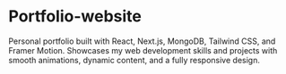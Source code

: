 # Portfolio-website
Personal portfolio built with React, Next.js, MongoDB, Tailwind CSS, and Framer Motion. Showcases my web development skills and projects with smooth animations, dynamic content, and a fully responsive design. 
